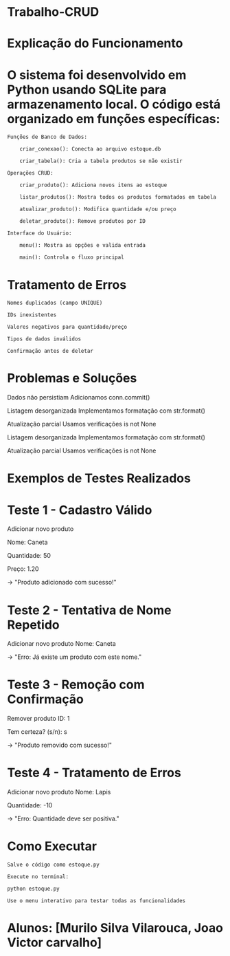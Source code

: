 # Trabalho-CRUD



# Explicação do Funcionamento

# O sistema foi desenvolvido em Python usando SQLite para armazenamento local. O código está organizado em funções específicas:

    Funções de Banco de Dados:

        criar_conexao(): Conecta ao arquivo estoque.db

        criar_tabela(): Cria a tabela produtos se não existir

    Operações CRUD:

        criar_produto(): Adiciona novos itens ao estoque

        listar_produtos(): Mostra todos os produtos formatados em tabela

        atualizar_produto(): Modifica quantidade e/ou preço

        deletar_produto(): Remove produtos por ID

    Interface do Usuário:

        menu(): Mostra as opções e valida entrada

        main(): Controla o fluxo principal


# Tratamento de Erros

    Nomes duplicados (campo UNIQUE)

    IDs inexistentes

    Valores negativos para quantidade/preço

    Tipos de dados inválidos

    Confirmação antes de deletar


# Problemas e Soluções
Dados não persistiam	Adicionamos conn.commit()

Listagem desorganizada	Implementamos formatação com str.format()

Atualização parcial	Usamos verificações is not None

Listagem desorganizada	Implementamos formatação com str.format()

Atualização parcial	Usamos verificações is not None

# Exemplos de Testes Realizados
# Teste 1 - Cadastro Válido

Adicionar novo produto

Nome: Caneta

Quantidade: 50

Preço: 1.20

→ "Produto adicionado com sucesso!"

# Teste 2 - Tentativa de Nome Repetido


Adicionar novo produto
Nome: Caneta

→ "Erro: Já existe um produto com este nome."


# Teste 3 - Remoção com Confirmação


Remover produto
ID: 1

Tem certeza? (s/n): s

→ "Produto removido com sucesso!"

# Teste 4 - Tratamento de Erros


Adicionar novo produto
Nome: Lapis

Quantidade: -10

→ "Erro: Quantidade deve ser positiva."

# Como Executar

    Salve o código como estoque.py

    Execute no terminal:
    
    python estoque.py

    Use o menu interativo para testar todas as funcionalidades


# Alunos: [Murilo Silva Vilarouca, Joao Victor carvalho]

